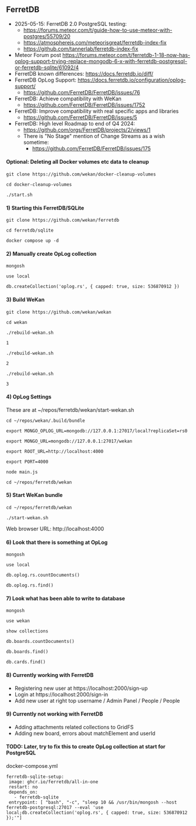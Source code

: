 ## FerretDB

- 2025-05-15: FerretDB 2.0 PostgreSQL testing:
  - https://forums.meteor.com/t/guide-how-to-use-meteor-with-postgres/55709/20
  - https://atmospherejs.com/meteorisgreat/ferretdb-index-fix
  - https://github.com/tannerlab/ferretdb-index-fix
- Meteor Forum post https://forums.meteor.com/t/ferretdb-1-18-now-has-oplog-support-trying-replace-mongodb-6-x-with-ferretdb-postgresql-or-ferretdb-sqlite/61092/4
- FerretDB known differences: https://docs.ferretdb.io/diff/
- FerretDB OpLog Support: https://docs.ferretdb.io/configuration/oplog-support/
  - https://github.com/FerretDB/FerretDB/issues/76
- FerretDB: Achieve compatibility with WeKan
  - https://github.com/FerretDB/FerretDB/issues/1752
- FerretDB: Improve compatibility with real specific apps and libraries
  - https://github.com/FerretDB/FerretDB/issues/5 
- FerretDB: High level Roadmap to end of Q4 2024:
  - https://github.com/orgs/FerretDB/projects/2/views/1
  - There is "No Stage" mention of Change Streams as a wish sometime:
    - https://github.com/FerretDB/FerretDB/issues/175

#### Optional: Deleting all Docker volumes etc data to cleanup

```
git clone https://github.com/wekan/docker-cleanup-volumes

cd docker-cleanup-volumes

./start.sh
```

#### 1) Starting this FerretDB/SQLite

```
git clone https://github.com/wekan/ferretdb

cd ferretdb/sqlite

docker compose up -d
```

#### 2) Manually create OpLog collection

```
mongosh

use local

db.createCollection('oplog.rs', { capped: true, size: 536870912 })
```

#### 3) Build WeKan

```
git clone https://github.com/wekan/wekan

cd wekan

./rebuild-wekan.sh

1

./rebuild-wekan.sh

2

./rebuild-wekan.sh

3
```

#### 4) OpLog Settings

These are at ~/repos/ferretdb/wekan/start-wekan.sh
```
cd ~/repos/wekan/.build/bundle

export MONGO_OPLOG_URL=mongodb://127.0.0.1:27017/local?replicaSet=rs0

export MONGO_URL=mongodb://127.0.0.1:27017/wekan

export ROOT_URL=http://localhost:4000

export PORT=4000

node main.js

cd ~/repos/ferretdb/wekan
```

#### 5) Start WeKan bundle

```
cd ~/repos/ferretdb/wekan

./start-wekan.sh
```
Web browser URL: http://localhost:4000

#### 6) Look that there is something at OpLog

```
mongosh

use local

db.oplog.rs.countDocuments()

db.oplog.rs.find()
```

#### 7) Look what has been able to write to database

```
mongosh

use wekan

show collections

db.boards.countDocuments()

db.boards.find()

db.cards.find()
```

#### 8) Currently working with FerretDB

- Registering new user at https://localhost:2000/sign-up
- Login at https://localhost:2000/sign-in
- Add new user at right top username / Admin Panel / People / People

#### 9) Currently not working with FerretDB

- Adding attachments related collections to GridFS
- Adding new board, errors about matchElement and userId

#### TODO: Later, try to fix this to create OpLog collection at start for PostgreSQL

docker-compose.yml
```
ferretdb-sqlite-setup:
 image: ghcr.io/ferretdb/all-in-one
 restart: no
 depends_on:
   - ferretdb-sqlite
 entrypoint: [ "bash", "-c", "sleep 10 && /usr/bin/mongosh --host ferretdb-postgresql:27017 --eval 'use local;db.createCollection('oplog.rs', { capped: true, size: 536870912 });'"]
```
